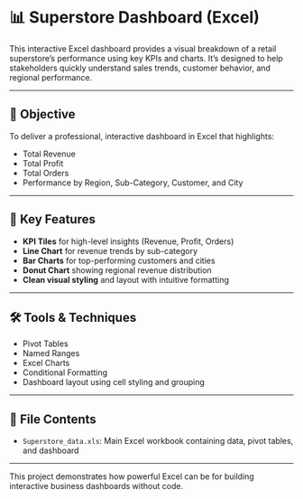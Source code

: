 # 📊 Superstore Dashboard (Excel)

This interactive Excel dashboard provides a visual breakdown of a retail superstore’s performance using key KPIs and charts. It’s designed to help stakeholders quickly understand sales trends, customer behavior, and regional performance.

---

## 🎯 Objective

To deliver a professional, interactive dashboard in Excel that highlights:

- Total Revenue
- Total Profit
- Total Orders
- Performance by Region, Sub-Category, Customer, and City

---

## 📌 Key Features

- **KPI Tiles** for high-level insights (Revenue, Profit, Orders)
- **Line Chart** for revenue trends by sub-category
- **Bar Charts** for top-performing customers and cities
- **Donut Chart** showing regional revenue distribution
- **Clean visual styling** and layout with intuitive formatting

---

## 🛠 Tools & Techniques

- Pivot Tables  
- Named Ranges  
- Excel Charts  
- Conditional Formatting  
- Dashboard layout using cell styling and grouping

---

## 📁 File Contents

- `Superstore_data.xls`: Main Excel workbook containing data, pivot tables, and dashboard

---

This project demonstrates how powerful Excel can be for building interactive business dashboards without code.
